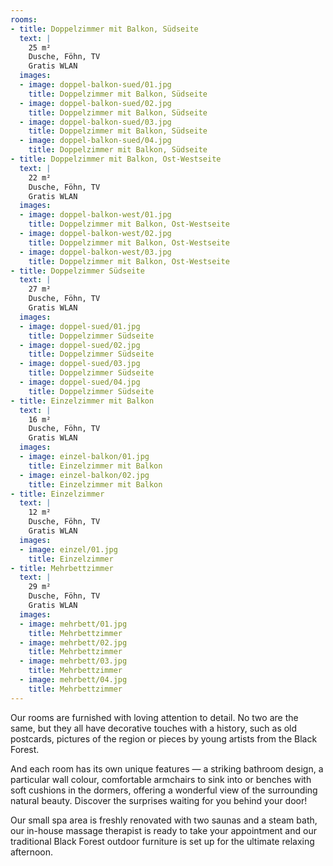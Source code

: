 ```yaml
---
rooms:
- title: Doppelzimmer mit Balkon, Südseite
  text: |
    25 m²  
    Dusche, Föhn, TV  
    Gratis WLAN
  images:
  - image: doppel-balkon-sued/01.jpg
    title: Doppelzimmer mit Balkon, Südseite
  - image: doppel-balkon-sued/02.jpg
    title: Doppelzimmer mit Balkon, Südseite
  - image: doppel-balkon-sued/03.jpg
    title: Doppelzimmer mit Balkon, Südseite
  - image: doppel-balkon-sued/04.jpg
    title: Doppelzimmer mit Balkon, Südseite
- title: Doppelzimmer mit Balkon, Ost-Westseite
  text: |
    22 m²  
    Dusche, Föhn, TV  
    Gratis WLAN
  images:
  - image: doppel-balkon-west/01.jpg
    title: Doppelzimmer mit Balkon, Ost-Westseite
  - image: doppel-balkon-west/02.jpg
    title: Doppelzimmer mit Balkon, Ost-Westseite
  - image: doppel-balkon-west/03.jpg
    title: Doppelzimmer mit Balkon, Ost-Westseite
- title: Doppelzimmer Südseite
  text: |
    27 m²  
    Dusche, Föhn, TV  
    Gratis WLAN
  images:
  - image: doppel-sued/01.jpg
    title: Doppelzimmer Südseite
  - image: doppel-sued/02.jpg
    title: Doppelzimmer Südseite
  - image: doppel-sued/03.jpg
    title: Doppelzimmer Südseite
  - image: doppel-sued/04.jpg
    title: Doppelzimmer Südseite
- title: Einzelzimmer mit Balkon
  text: |
    16 m²  
    Dusche, Föhn, TV  
    Gratis WLAN
  images:
  - image: einzel-balkon/01.jpg
    title: Einzelzimmer mit Balkon
  - image: einzel-balkon/02.jpg
    title: Einzelzimmer mit Balkon
- title: Einzelzimmer
  text: |
    12 m²  
    Dusche, Föhn, TV  
    Gratis WLAN
  images:
  - image: einzel/01.jpg
    title: Einzelzimmer
- title: Mehrbettzimmer
  text: |
    29 m²  
    Dusche, Föhn, TV  
    Gratis WLAN
  images:
  - image: mehrbett/01.jpg
    title: Mehrbettzimmer
  - image: mehrbett/02.jpg
    title: Mehrbettzimmer
  - image: mehrbett/03.jpg
    title: Mehrbettzimmer
  - image: mehrbett/04.jpg
    title: Mehrbettzimmer
---
```


Our rooms are furnished with loving attention to detail. No two are the same, but they all have decorative touches with a history, such as old postcards, pictures of the region or pieces by young artists from the Black Forest.

And each room has its own unique features — a striking bathroom design, a particular wall colour, comfortable armchairs to sink into or benches with soft cushions in the dormers, offering a wonderful view of the surrounding natural beauty. Discover the surprises waiting for you behind your door!

Our small spa area is freshly renovated with two saunas and a steam bath, our in-house massage therapist is ready to take your appointment and our traditional Black Forest outdoor furniture is set up for the ultimate relaxing afternoon.
